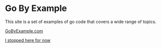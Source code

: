 # Go By Example

This site is a set of examples of go code that covers a wide range of topics.

[GoByExample.com](https://gobyexample.com/)

[I stopped here for now](https://gobyexample.com/arrays)